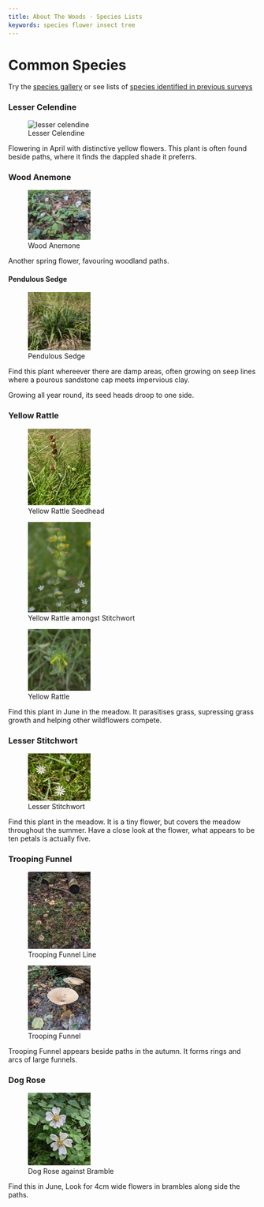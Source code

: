 ```yaml
---
title: About The Woods - Species Lists
keywords: species flower insect tree
---
```


# Common Species

Try the [species gallery](Common) or see lists of [species identified in previous surveys](Species_List)


### Lesser Celendine
<figure>
 <img src="lesser_celendine.jpg" alt="lesser celendine" style="width:30%"/>
 <figcaption>Lesser Celendine</figcaption>
</figure>

Flowering in April with distinctive yellow flowers. This plant is often found beside paths, where it finds the dappled shade it preferrs.

### Wood Anemone

<figure>
 <img src="wood_anemone.jpg" alt="wood anemone" style="width:30%"/>
 <figcaption>Wood Anemone</figcaption>
</figure>

Another spring flower, favouring woodland paths.

#### Pendulous Sedge
<figure>
 <img src="pendulous_sedge.jpg" alt="pendulous sedge" style="width:30%"/>
 <figcaption>Pendulous Sedge</figcaption>
</figure>
 
Find this plant whereever there are damp areas, often growing on seep lines where a pourous sandstone cap meets impervious clay. 

Growing all year round, its seed heads droop to one side.

### Yellow Rattle

<figure>
 <img src="meadow/yellow_rattle_seedhead.jpg" alt="yellow rattle seedhead" style="width:30%"/>
 <figcaption>Yellow Rattle Seedhead</figcaption>
</figure>
<figure>
 <img src="meadow/yellow_rattle_flower_01.jpg" alt="yellow rattle" style="width:30%"/>
 <figcaption>Yellow Rattle amongst Stitchwort</figcaption>
</figure>
 <figure>
 <img src="meadow/yellow_rattle_flower_02.jpg" alt="yellow rattle" style="width:30%"/>
 <figcaption>Yellow Rattle</figcaption>
</figure>
 
Find this plant in June in the meadow. It parasitises grass, supressing grass growth and helping other wildflowers compete.

### Lesser Stitchwort

<figure>
 <img src="meadow/lesser_stitchwort.jpg" alt="lesser stitchwort" style="width:30%"/>
 <figcaption>Lesser Stitchwort</figcaption>
</figure>
 
Find this plant in the meadow. It is a tiny flower, but covers the meadow throughout the summer. Have a close look at the flower, what appears to be ten petals is actually five. 

### Trooping Funnel

<figure>
 <img src="fungi/trooping_funnel_01.jpg" alt="Trooping Funnel" style="width:30%"/>
 <figcaption>Trooping Funnel Line</figcaption>
</figure><figure>
 <img src="fungi/trooping_funnel_02.jpg" alt="Trooping Funnel" style="width:30%"/>
 <figcaption>Trooping Funnel</figcaption>
</figure>
Trooping Funnel appears beside paths in the autumn. It forms rings and arcs of large funnels.


### Dog Rose

<figure>
 <img src="dog_rose_01.jpg" alt="Dog Rose" style="width:30%"/>
 <figcaption>Dog Rose against Bramble</figcaption>
</figure>
Find this in June, Look for 4cm wide flowers in brambles along side the paths.